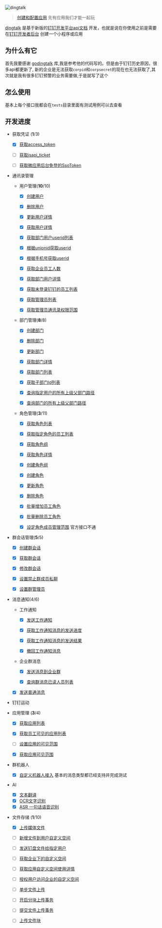 ![dingtalk](https://img.alicdn.com/tfs/TB1bB9QKpzqK1RjSZFoXXbfcXXa-576-96.png)

> [创建和配置应用](https://ding-doc.dingtalk.com/document#/org-dev-guide/applicaiton-manangment) 先有应用我们才能一起玩

[dingtalk](https://github.com/zhaoyunxing92/dingtalk) 是基于新版的[钉钉开发平台api文档](https://ding-doc.dingtalk.com/document#/org-dev-guide) 开发，也就是说在你使用之前是需要在[钉钉开发者后台](https://open-dev.dingtalk.com/#/index) 创建一个小程序或应用

## 为什么有它

首先我要感谢 [godingtalk](https://github.com/hugozhu/godingtalk) 库,我是参考他的代码写的。但是由于钉钉历史原因，很多api都更新了,
新的企业是无法获取`corpid`和`corpsecret`的现在也无法获取了,其次就是我有很多钉钉预警的业务需要做,于是就写了这个

## 怎么使用

基本上每个接口我都会在`tests`目录里面有测试用例可以去查看

## 开发进度

* 获取凭证 (**1**/3)
  - [x] [获取access_token](https://ding-doc.dingtalk.com/document#/org-dev-guide/obtain-access_token)

  - [ ] [获取jsapi_ticket](https://ding-doc.dingtalk.com/document#/org-dev-guide/obtain-the-jsapi-credential-jsapi_ticket)
  
  - [ ] [获取微应用后台免登的SsoToken](https://ding-doc.dingtalk.com/document#/org-dev-guide/obtain-the-ssotoken-for-micro-application-background-logon-free)

* 通讯录管理

  - 用户管理(**10**/10)
      - [x] [创建用户](https://ding-doc.dingtalk.com/document#/org-dev-guide/create-user)

      - [x] [删除用户](https://ding-doc.dingtalk.com/document#/org-dev-guide/delete-user)
      
      - [x] [更新用户详情](https://ding-doc.dingtalk.com/document#/org-dev-guide/update-user-info)

      - [x] [获取用户详情](https://ding-doc.dingtalk.com/document#/org-dev-guide/get-user-detail)
      
      - [x] [获取部门用户userid列表](https://ding-doc.dingtalk.com/document#/org-dev-guide/get-deptment-users)

      - [x] [根据unionid获取userid](https://ding-doc.dingtalk.com/document#/org-dev-guide/get-Userid-By-Unionid)
      
      - [x] [根据手机号获取userid](https://ding-doc.dingtalk.com/document#/org-dev-guide/get-userid-By-Mobile)

      - [x] [获取企业员工人数](https://ding-doc.dingtalk.com/document#/org-dev-guide/Get-user-count)
      
      - [x] [获取部门用户详情](https://ding-doc.dingtalk.com/document#/org-dev-guide/list-dept-user-details)
     
      - [x] [获取未登录钉钉的员工列表](https://ding-doc.dingtalk.com/document#/org-dev-guide/obtains-the-list-of-employees-who-have-not-logged-on)
      
      - [x] [获取管理员列表](https://ding-doc.dingtalk.com/document#/org-dev-guide/get-Admin-list)
      
      - [x] [获取管理员通讯录权限范围](https://ding-doc.dingtalk.com/document#/org-dev-guide/get-permission-of-admin)

  - 部门管理(**8**/8)
      - [x] [创建部门](https://ding-doc.dingtalk.com/document#/org-dev-guide/create-a-department)
      
      - [x] [删除部门](https://ding-doc.dingtalk.com/document#/org-dev-guide/delete-a-department)
      
      - [x] [更新部门](https://ding-doc.dingtalk.com/document#/org-dev-guide/update-a-department-v1)
      
      - [x] [获取部门详情](https://ding-doc.dingtalk.com/document#/org-dev-guide/queries-department-details-v1)
      
      - [x] [获取部门列表](https://ding-doc.dingtalk.com/document#/org-dev-guide/get-department-list)
      
      - [x] [获取子部门Id列表](https://ding-doc.dingtalk.com/document#/org-dev-guide/get-sub-departmentId-list)
      
      - [x] [查询指定用户的所有上级父部门路径](https://ding-doc.dingtalk.com/document#/org-dev-guide/GET-parent-depts)
      
      - [x] [查询部门的所有上级父部门路径](https://ding-doc.dingtalk.com/document#/org-dev-guide/GET-parent-deptsby-dept)
      
  - 角色管理(**3**/11)
     - [x] [获取角色列表](https://ding-doc.dingtalk.com/document#/org-dev-guide/list-roles)
     
     - [x] [获取指定角色的员工列表](https://ding-doc.dingtalk.com/document#/org-dev-guide/get-role-simplelist)
     
     - [x] [获取角色组](https://ding-doc.dingtalk.com/document#/org-dev-guide/get-role-group)
     
     - [x] [获取角色详情](https://ding-doc.dingtalk.com/document#/org-dev-guide/get-role)
     
     - [x] [创建角色组](https://ding-doc.dingtalk.com/document#/org-dev-guide/add-role-group)
     
     - [x] [创建角色](https://ding-doc.dingtalk.com/document#/org-dev-guide/add-role)
     
     - [x] [更新角色](https://ding-doc.dingtalk.com/document#/org-dev-guide/update-role)
     
     - [x] [删除角色](https://ding-doc.dingtalk.com/document#/org-dev-guide/delete-role)
     
     - [x] [批量增加员工角色](https://ding-doc.dingtalk.com/document#/org-dev-guide/add-role-for-users)
     
     - [x] [批量删除员工角色](https://ding-doc.dingtalk.com/document#/org-dev-guide/remove-roles-for-users)
     
     - [x] [设定角色成员管理范围](https://ding-doc.dingtalk.com/document#/org-dev-guide/set-the-management-scope-of-role-members) 官方接口不通
     
* 群会话管理(**5**/5)
  - [x] [创建群会话](https://ding-doc.dingtalk.com/document#/org-dev-guide/create-chat)
  
  - [x] [获取群会话](https://ding-doc.dingtalk.com/document#/org-dev-guide/get-chat-detail)
  
  - [x] [修改群会话](https://ding-doc.dingtalk.com/document#/org-dev-guide/update-chat-config)
  
  - [x] [设置禁止群成员私聊](https://ding-doc.dingtalk.com/document#/org-dev-guide/set-private-chat)
  
  - [x] [设置群管理员](https://ding-doc.dingtalk.com/document#/org-dev-guide/set-chat-admin)
      
* 消息通知(4/6)

  - 工作通知
    - [x] [发送工作通知](https://ding-doc.dingtalk.com/document#/org-dev-guide/send-work-notifications)
      
    - [x] [获取工作通知消息的发送进度](https://ding-doc.dingtalk.com/document#/org-dev-guide/get-work-notification-progess)
    
    - [x] [获取工作通知消息的发送结果](https://ding-doc.dingtalk.com/document#/org-dev-guide/get-work-notification-result)
    
    - [x] [撤回工作通知消息](https://ding-doc.dingtalk.com/document#/org-dev-guide/withdrawal-work-notification)

  - 企业群消息
    - [x] [发送消息到企业群](https://ding-doc.dingtalk.com/document#/org-dev-guide/send-chat-messages)
    
    - [x] [查询群消息已读人员列表](https://ding-doc.dingtalk.com/document#/org-dev-guide/queries-the-list-of-people-who-have-read-a-group-1)
      
  - [x] [发送普通消息](https://ding-doc.dingtalk.com/document#/org-dev-guide/send-normal-messages)

* 钉钉运动

* 应用管理 (**3**/4)
  - [x] [获取应用列表](https://ding-doc.dingtalk.com/document#/org-dev-guide/queries-applications)
  
  - [x] [获取员工可见的应用列表](https://ding-doc.dingtalk.com/document#/org-dev-guide/obtains-the-list-of-applications-visible-to-an-employee)
  
  - [ ] [设置应用的可见范围](https://ding-doc.dingtalk.com/document#/org-dev-guide/set-the-visible-range-of-the-application)
  
  - [x] [获取应用可见范围](https://ding-doc.dingtalk.com/document#/org-dev-guide/obtains-the-application-visible-range)

* 群机器人
  - [x] [自定义机器人接入](https://ding-doc.dingtalk.com/document#/org-dev-guide/custom-robot) 基本的消息类型都已经支持并完成测试
* AI
  - [x] [文本翻译](https://ding-doc.dingtalk.com/document#/org-dev-guide/text-translation)
  - [x] [OCR文字识别](https://ding-doc.dingtalk.com/document#/org-dev-guide/ocr)
  - [x] [ASR 一句话语音识别](https://ding-doc.dingtalk.com/document#/org-dev-guide/asr-short-sentence-recognition)
  
* 文件存储 (**1**/10)
  - [x] [上传媒体文件](https://ding-doc.dingtalk.com/document#/org-dev-guide/upload-media-files-1)
  
  - [ ] [新增文件到用户自定义空间](https://ding-doc.dingtalk.com/document#/org-dev-guide/add-file-to-custom-space-2)
  
  - [ ] [发送钉盘文件给指定用户](https://ding-doc.dingtalk.com/document#/org-dev-guide/sends-a-dingtalk-disk-file-to-a-specified-user)
  
  - [ ] [获取企业下的自定义空间](https://ding-doc.dingtalk.com/document#/org-dev-guide/obtain-user-space-under-the-enterprise-2)
  
  - [ ] [获取应用自定义空间使用详情](https://ding-doc.dingtalk.com/document#/org-dev-guide/queries-the-usage-details-of-a-custom-application-space)
 
  - [ ] [授权用户访问企业的自定义空间](https://ding-doc.dingtalk.com/document#/org-dev-guide/authorize-users-to-access-the-enterprise-s-custom-space)

  - [ ] [单步文件上传](https://ding-doc.dingtalk.com/document#/org-dev-guide/single-step-file-upload)

  - [ ] [开启分块上传事务](https://ding-doc.dingtalk.com/document#/org-dev-guide/enable-multipart-upload-transaction)

  - [ ] [提交文件上传事务](https://ding-doc.dingtalk.com/document#/org-dev-guide/submit-a-file-upload-transaction)

  - [ ] [上传文件块](https://ding-doc.dingtalk.com/document#/org-dev-guide/upload-file-blocks)
  
  
  